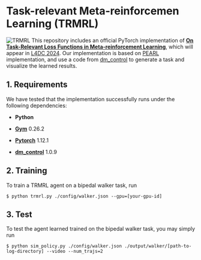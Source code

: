 Task-relevant Meta-reinforcemen Learning (TRMRL)
====================================================
![TRMRL](https://github.com/user-attachments/assets/90d86e2b-6cbf-4d6d-92fe-322480da2a58)
This repository includes an official PyTorch implementation of [**On Task-Relevant Loss Functions in Meta-reinforcement Learning**][paperlink], which will appear in [L4DC 2024][l4dclink]. Our implementation is based on [PEARL][pearllink] implementation, and use a code from [dm_control][dmcontrollink] to generate a task and visualize the learned results.
## 1. Requirements

We have tested that the implementation successfully runs under the following dependencies:

- **Python**

- **[Gym][gymlink]** 0.26.2

- **[Pytorch][pytorchlink]** 1.12.1

- **[dm_control][dmcontrollink]** 1.0.9


## 2. Training
To train a TRMRL agent on a bipedal walker task, run
```
$ python trmrl.py ./config/walker.json --gpu=[your-gpu-id]
```


## 3. Test
To test the agent learned trained on the bipedal walker task, you may simply run
```
$ python sim_policy.py ./config/walker.json ./output/walker/[path-to-log-directory] --video --num_trajs=2
```


[pearllink]: https://github.com/katerakelly/oyster
[dmcontrollink]:https://github.com/google-deepmind/dm_control
[gymlink]: https://github.com/openai/gym/
[pytorchlink]: https://pytorch.org/
[paperlink]: https://proceedings.mlr.press/v242/shin24a/shin24a.pdf
[l4dclink]: https://l4dc.web.ox.ac.uk/home

